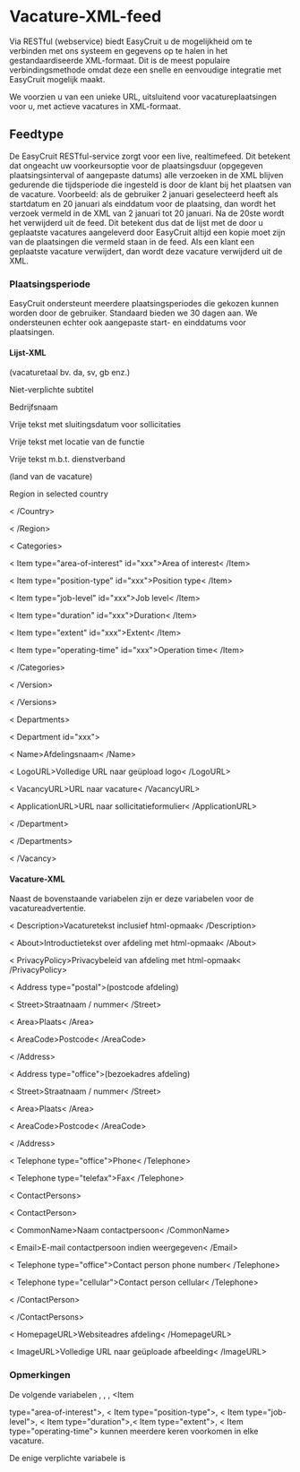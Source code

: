 # Vacature-XML-feed

Via RESTful (webservice) biedt EasyCruit u de mogelijkheid om te verbinden met ons systeem en gegevens op te halen in het gestandaardiseerde XML-formaat. Dit is de meest populaire verbindingsmethode omdat deze een snelle en eenvoudige integratie met EasyCruit mogelijk maakt.

We voorzien u van een unieke URL, uitsluitend voor vacatureplaatsingen voor u, met actieve vacatures in XML-formaat.

## Feedtype

De EasyCruit RESTful-service zorgt voor een live, realtimefeed. Dit betekent dat ongeacht uw voorkeursoptie voor de plaatsingsduur (opgegeven plaatsingsinterval of aangepaste datums) alle verzoeken in de XML blijven gedurende die tijdsperiode die ingesteld is door de klant bij het plaatsen van de vacature. Voorbeeld: als de gebruiker 2 januari geselecteerd heeft als startdatum en 20 januari als einddatum voor de plaatsing, dan wordt het verzoek vermeld in de XML van 2 januari tot 20 januari. Na de 20ste wordt het verwijderd uit de feed. Dit betekent dus dat de lijst met de door u geplaatste vacatures aangeleverd door EasyCruit altijd een kopie moet zijn van de plaatsingen die vermeld staan in de feed. Als een klant een geplaatste vacature verwijdert, dan wordt deze vacature verwijderd uit de XML.

### Plaatsingsperiode

EasyCruit ondersteunt meerdere plaatsingsperiodes die gekozen kunnen worden door de gebruiker. Standaard bieden we 30 dagen aan. We ondersteunen echter ook aangepaste start- en einddatums voor plaatsingen.

#### Lijst-XML

<Vacancy id="xxxxxx" date_start="yyyy-mm-dd" date_end="yyyy-mm-dd" reference_number="">

<Versions>

<Version language="en"> (vacaturetaal bv. da, sv, gb enz.)

<Title>Verplichte titel</Title>

<TitleHeading>Niet-verplichte subtitel</TitleHeading>

<AlternativeCompanyName>Bedrijfsnaam</AlternativeCompanyName>

<ApplicationDeadline>Vrije tekst met sluitingsdatum voor sollicitaties</ApplicationDeadline>

<Location>Vrije tekst met locatie van de functie</Location>

<Engagement>Vrije tekst m.b.t. dienstverband</Engagement>

<Region>

<Country id="xx" name="Sweden"> (land van de vacature)

<County id="xxx">Region in selected country</County>

< /Country>

< /Region>

< Categories>

< Item type="area-of-interest" id="xxx">Area of interest< /Item>

< Item type="position-type" id="xxx">Position type< /Item>

< Item type="job-level" id="xxx">Job level< /Item>

< Item type="duration" id="xxx">Duration< /Item>

< Item type="extent" id="xxx">Extent< /Item>

< Item type="operating-time" id="xxx">Operation time< /Item>

< /Categories>

< /Version>

< /Versions>

< Departments>

< Department id="xxx">

< Name>Afdelingsnaam< /Name>

< LogoURL>Volledige URL naar geüpload logo< /LogoURL>

< VacancyURL>URL naar vacature< /VacancyURL>

< ApplicationURL>URL naar sollicitatieformulier< /ApplicationURL>

< /Department>

< /Departments>

< /Vacancy>

#### Vacature-XML

Naast de bovenstaande variabelen zijn er deze variabelen voor de vacatureadvertentie.

< Description>Vacaturetekst inclusief html-opmaak< /Description>

< About>Introductietekst over afdeling met html-opmaak< /About>

< PrivacyPolicy>Privacybeleid van afdeling met html-opmaak< /PrivacyPolicy>

< Address type="postal">(postcode afdeling)

< Street>Straatnaam / nummer< /Street>

< Area>Plaats< /Area>

< AreaCode>Postcode< /AreaCode>

< /Address>

< Address type="office">(bezoekadres afdeling)

< Street>Straatnaam / nummer< /Street>

< Area>Plaats< /Area>

< AreaCode>Postcode< /AreaCode>

< /Address>

< Telephone type="office">Phone< /Telephone>

< Telephone type="telefax">Fax< /Telephone>

< ContactPersons>

< ContactPerson>

< CommonName>Naam contactpersoon< /CommonName>

< Email>E-mail contactpersoon indien weergegeven< /Email>

< Telephone type="office">Contact person phone number< /Telephone>

< Telephone type="cellular">Contact person cellular< /Telephone>

< /ContactPerson>

< /ContactPersons>

< HomepageURL>Websiteadres afdeling< /HomepageURL>

< ImageURL>Volledige URL naar geüploade afbeelding< /ImageURL>

### Opmerkingen

De volgende variabelen <Country>, <County>, <ContactPersons>, <Item

type="area-of-interest">, < Item type="position-type">, < Item type="job-level">, < Item type="duration">,< Item type="extent">, < Item type="operating-time"> kunnen meerdere keren voorkomen in elke vacature.

De enige verplichte variabele is <Title>. Andere velden kunnen dus leeg zijn.

#### Meerdere afdelingen in de vacature

Een belangrijke functie van EasyCruit is dat u meerdere afdelingen kunt koppelen aan een advertentie. Dit zou betekenen dat de kandidaat verplicht is een afdeling te kiezen voor hij/zij kan solliciteren op de vacature. Deze functie wordt geïmplementeerd in de xml. Neem contact op met het EasyCruit Customer Success-team voor een testconfiguratie met meerdere afdelingen.

#### Cache

Er is één uur cache voor de XML-feed vanaf EasyCruit. Invoeren in EasyCruit zijn pas een uur later zichtbaar behalve als de gebruiker de opnieuw publiceren-functie gebruikt.

#### Aanvullende informatie (XSD)

Lijst:  [https://www.easycruit.com/dtd/vacancy-list.xsd] (https://www.easycruit.com/dtd/vacancy-list.xsd)

Vacature:  [https://www.easycruit.com/dtd/vacancy.xsd] (https://www.easycruit.com/dtd/vacancy.xsd)

##### Zie ook:

![](../Resources/Images/icon-document-link.png)  [Importeren en exporteren van vacaturegegevens](import_and_export_of_vacancy_data.htm)
![](../Resources/Images/icon-document-link.png)  [Kandidaten-API-methodes](candidate_api_methods.htm)
![](../Resources/Images/icon-document-link.png)  [Handleiding voor administrators - Integratie / API's](guide_for_administrators_integration_apis.htm)
![](../Resources/Images/icon-document-link.png)  [Voorbeeld Web Service Response](example_web_service_response.htm)
![](../Resources/Images/icon-document-link.png)  [Handleiding voor administrators - Rapportages](guide_for_administrators_reports.htm)


> Written with [StackEdit](https://stackedit.io/).
<!--stackedit_data:
eyJoaXN0b3J5IjpbNjE2ODg3Mjk2XX0=
-->